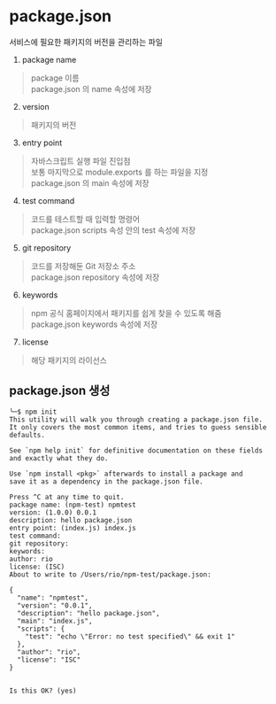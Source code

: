 # package.json

서비스에 필요한 패키지의 버전을 관리하는 파일

1. package name
> package 이름  
package.json 의 name 속성에 저장
2. version
> 패키지의 버전
3. entry point
>자바스크립트 실행 파일 진입점  
보통 마지막으로 module.exports 를 하는 파일을 지정  
package.json 의 main 속성에 저장
4. test command
>코드를 테스트할 때 입력할 명령어  
package.json scripts 속성 안의 test 속성에 저장
5. git repository
> 코드를 저장해둔 Git 저장소 주소  
package.json repository 속성에 저장
6. keywords
>npm 공식 홈페이지에서 패키지를 쉽게 찾을 수 있도록 해줌  
package.json keywords 속성에 저장
7. license
> 해당 패키지의 라이선스

## package.json 생성
```shell
╰─$ npm init
This utility will walk you through creating a package.json file.
It only covers the most common items, and tries to guess sensible defaults.

See `npm help init` for definitive documentation on these fields
and exactly what they do.

Use `npm install <pkg>` afterwards to install a package and
save it as a dependency in the package.json file.

Press ^C at any time to quit.
package name: (npm-test) npmtest
version: (1.0.0) 0.0.1
description: hello package.json
entry point: (index.js) index.js
test command: 
git repository: 
keywords: 
author: rio
license: (ISC) 
About to write to /Users/rio/npm-test/package.json:

{
  "name": "npmtest",
  "version": "0.0.1",
  "description": "hello package.json",
  "main": "index.js",
  "scripts": {
    "test": "echo \"Error: no test specified\" && exit 1"
  },
  "author": "rio",
  "license": "ISC"
}


Is this OK? (yes) 

```
